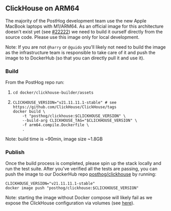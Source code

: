## ClickHouse on ARM64

The majority of the PostHog development team use the new Apple MacBook laptops with M1/ARM64. As an official image for this architecture doesn't exist yet (see [#22222](https://github.com/ClickHouse/ClickHouse/issues/22222)) we need to build it ourself directly from the source code. Please use this image only for local development.

Note: If you are not `@harry` or `@guido` you'll likely not need to build the image as the infrastructure team is responsible to take care of it and push the image to to DockerHub (so that you can directly pull it and use it).

### Build
From the PostHog repo run:
1. `cd docker/clickhouse-builder/assets`
1.  ```shell
    CLICKHOUSE_VERSION="v21.11.11.1-stable" # see https://github.com/ClickHouse/ClickHouse/tags
    docker build \
        -t "posthog/clickhouse:$CLICKHOUSE_VERSION" \
        --build-arg CLICKHOUSE_TAG="$CLICKHOUSE_VERSION" \
        -f arm64.compile.Dockerfile \
        .
    ```

Note: build time is ~90min, image size ~1.8GB

### Publish
Once the build process is completed, please spin up the stack locally and run the test suite. After you've verified all the tests are passing, you can push the image to our DockerHub repo [posthog/clickhouse](https://hub.docker.com/r/posthog/clickhouse) by running:

```shell
CLICKHOUSE_VERSION="v21.11.11.1-stable"
docker image push "posthog/clickhouse:$CLICKHOUSE_VERSION"
```

Note: starting the image without Docker compose will likely fail as we expose the ClickHouse configuration via volumes (see [here](https://github.com/PostHog/posthog/blob/a71e89960526701ecbdd01b32d3a209def0bb7b6/docker-compose.arm64.yml#L29-L31)).
